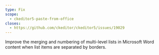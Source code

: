 ```yaml
---
type: Fix
scope:
  - ckeditor5-paste-from-office
closes:
  - https://github.com/ckeditor/ckeditor5/issues/19029
---
```


Improve the merging and numbering of multi-level lists in Microsoft Word content when list items are separated by borders.
